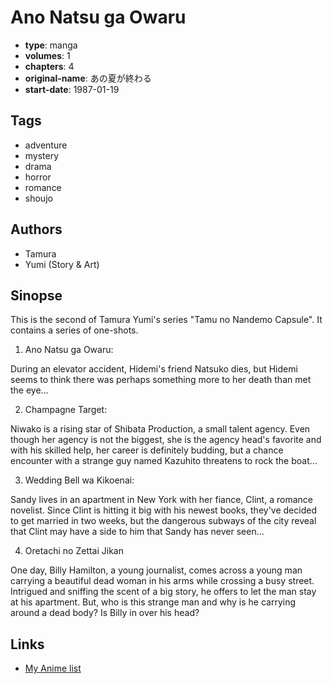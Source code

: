 # Ano Natsu ga Owaru

-   **type**: manga
-   **volumes**: 1
-   **chapters**: 4
-   **original-name**: あの夏が終わる
-   **start-date**: 1987-01-19

## Tags

-   adventure
-   mystery
-   drama
-   horror
-   romance
-   shoujo

## Authors

-   Tamura
-   Yumi (Story & Art)

## Sinopse

This is the second of Tamura Yumi's series "Tamu no Nandemo Capsule". It contains a series of one-shots.

1. Ano Natsu ga Owaru:

During an elevator accident, Hidemi's friend Natsuko dies, but Hidemi seems to think there was perhaps something more to her death than met the eye...

2. Champagne Target:

Niwako is a rising star of Shibata Production, a small talent agency. Even though her agency is not the biggest, she is the agency head's favorite and with his skilled help, her career is definitely budding, but a chance encounter with a strange guy named Kazuhito threatens to rock the boat...

3. Wedding Bell wa Kikoenai:

Sandy lives in an apartment in New York with her fiance, Clint, a romance novelist. Since Clint is hitting it big with his newest books, they've decided to get married in two weeks, but the dangerous subways of the city reveal that Clint may have a side to him that Sandy has never seen...

4. Oretachi no Zettai Jikan

One day, Billy Hamilton, a young journalist, comes across a young man carrying a beautiful dead woman in his arms while crossing a busy street. Intrigued and sniffing the scent of a big story, he offers to let the man stay at his apartment. But, who is this strange man and why is he carrying around a dead body? Is Billy in over his head?

## Links

-   [My Anime list](https://myanimelist.net/manga/12735/Ano_Natsu_ga_Owaru)
